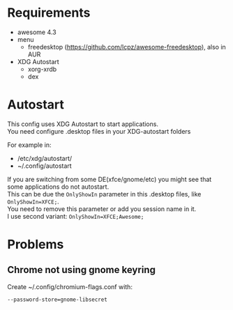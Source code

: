 # Requirements

- awesome 4.3
- menu 
  - freedesktop (https://github.com/lcpz/awesome-freedesktop), also in AUR
- XDG Autostart
  - xorg-xrdb
  - dex

# Autostart

This config uses XDG Autostart to start applications.  
You need configure .desktop files in your XDG-autostart folders

For example in:
- /etc/xdg/autostart/
- ~/.config/autostart

If you are switching from some DE(xfce/gnome/etc) you might see that some applications do not autostart.  
This can be due the `OnlyShowIn` parameter in this .desktop files, like `OnlyShowIn=XFCE;`.  
You need to remove this parameter or add you session name in it.  
I use second variant: `OnlyShowIn=XFCE;Awesome;`

# Problems

## Chrome not using gnome keyring

Create ~/.config/chromium-flags.conf
with: 
```
--password-store=gnome-libsecret
```
